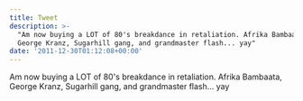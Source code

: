 ```yaml
---
title: Tweet
description: >-
  "Am now buying a LOT of 80's breakdance in retaliation. Afrika Bambaata,
  George Kranz, Sugarhill gang, and grandmaster flash... yay"
date: '2011-12-30T01:12:08+00:00'
---
```

Am now buying a LOT of 80's breakdance in retaliation. Afrika Bambaata, George Kranz, Sugarhill gang, and grandmaster flash... yay
